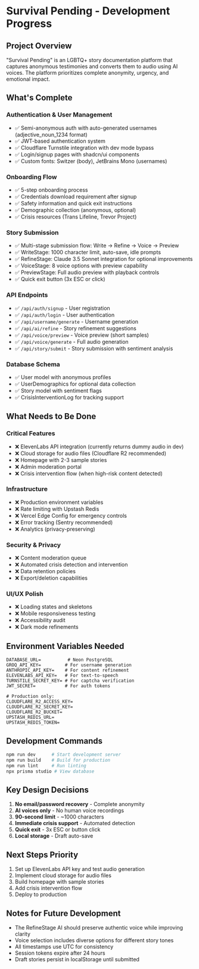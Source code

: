 # Survival Pending - Development Progress

## Project Overview
"Survival Pending" is an LGBTQ+ story documentation platform that captures anonymous testimonies and converts them to audio using AI voices. The platform prioritizes complete anonymity, urgency, and emotional impact.

## What's Complete

### Authentication & User Management
- ✅ Semi-anonymous auth with auto-generated usernames (adjective_noun_1234 format)
- ✅ JWT-based authentication system
- ✅ Cloudflare Turnstile integration with dev mode bypass
- ✅ Login/signup pages with shadcn/ui components
- ✅ Custom fonts: Switzer (body), JetBrains Mono (usernames)

### Onboarding Flow
- ✅ 5-step onboarding process
- ✅ Credentials download requirement after signup
- ✅ Safety information and quick exit instructions
- ✅ Demographic collection (anonymous, optional)
- ✅ Crisis resources (Trans Lifeline, Trevor Project)

### Story Submission
- ✅ Multi-stage submission flow: Write → Refine → Voice → Preview
- ✅ WriteStage: 1000 character limit, auto-save, idle prompts
- ✅ RefineStage: Claude 3.5 Sonnet integration for optional improvements
- ✅ VoiceStage: 8 voice options with preview capability
- ✅ PreviewStage: Full audio preview with playback controls
- ✅ Quick exit button (3x ESC or click)

### API Endpoints
- ✅ `/api/auth/signup` - User registration
- ✅ `/api/auth/login` - User authentication
- ✅ `/api/username/generate` - Username generation
- ✅ `/api/ai/refine` - Story refinement suggestions
- ✅ `/api/voice/preview` - Voice preview (short samples)
- ✅ `/api/voice/generate` - Full audio generation
- ✅ `/api/story/submit` - Story submission with sentiment analysis

### Database Schema
- ✅ User model with anonymous profiles
- ✅ UserDemographics for optional data collection
- ✅ Story model with sentiment flags
- ✅ CrisisInterventionLog for tracking support

## What Needs to Be Done

### Critical Features
- ❌ ElevenLabs API integration (currently returns dummy audio in dev)
- ❌ Cloud storage for audio files (Cloudflare R2 recommended)
- ❌ Homepage with 2-3 sample stories
- ❌ Admin moderation portal
- ❌ Crisis intervention flow (when high-risk content detected)

### Infrastructure
- ❌ Production environment variables
- ❌ Rate limiting with Upstash Redis
- ❌ Vercel Edge Config for emergency controls
- ❌ Error tracking (Sentry recommended)
- ❌ Analytics (privacy-preserving)

### Security & Privacy
- ❌ Content moderation queue
- ❌ Automated crisis detection and intervention
- ❌ Data retention policies
- ❌ Export/deletion capabilities

### UI/UX Polish
- ❌ Loading states and skeletons
- ❌ Mobile responsiveness testing
- ❌ Accessibility audit
- ❌ Dark mode refinements

## Environment Variables Needed
```
DATABASE_URL=          # Neon PostgreSQL
GROQ_API_KEY=         # For username generation
ANTHROPIC_API_KEY=    # For content refinement
ELEVENLABS_API_KEY=   # For text-to-speech
TURNSTILE_SECRET_KEY= # For captcha verification
JWT_SECRET=           # For auth tokens

# Production only:
CLOUDFLARE_R2_ACCESS_KEY=
CLOUDFLARE_R2_SECRET_KEY=
CLOUDFLARE_R2_BUCKET=
UPSTASH_REDIS_URL=
UPSTASH_REDIS_TOKEN=
```

## Development Commands
```bash
npm run dev      # Start development server
npm run build    # Build for production
npm run lint     # Run linting
npx prisma studio # View database
```

## Key Design Decisions
1. **No email/password recovery** - Complete anonymity
2. **AI voices only** - No human voice recordings
3. **90-second limit** - ~1000 characters
4. **Immediate crisis support** - Automated detection
5. **Quick exit** - 3x ESC or button click
6. **Local storage** - Draft auto-save

## Next Steps Priority
1. Set up ElevenLabs API key and test audio generation
2. Implement cloud storage for audio files
3. Build homepage with sample stories
4. Add crisis intervention flow
5. Deploy to production

## Notes for Future Development
- The RefineStage AI should preserve authentic voice while improving clarity
- Voice selection includes diverse options for different story tones
- All timestamps use UTC for consistency
- Session tokens expire after 24 hours
- Draft stories persist in localStorage until submitted